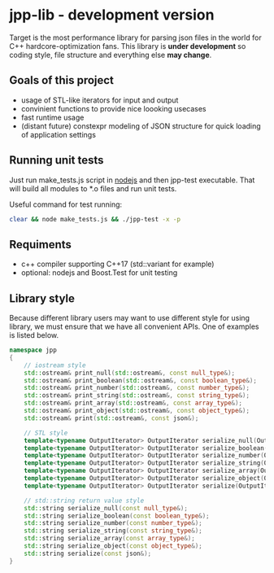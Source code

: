 # jpp-lib - development version
Target is the most performance library for parsing json files in the world for C++ hardcore-optimization fans. 
This library is **under development** so coding style, file structure and everything else **may change**.

## Goals of this project
* usage of STL-like iterators for input and output
* convinient functions to provide nice loooking usecases
* fast runtime usage
* (distant future) constexpr modeling of JSON structure for quick loading of application settings

## Running unit tests
Just run make_tests.js script in [nodejs](https://nodejs.org/en/) and then jpp-test executable. That will build all modules to *.o files and run unit tests.

Useful command for test running:
```bash
clear && node make_tests.js && ./jpp-test -x -p
```

## Requiments
* c++ compiler supporting C++17 (std::variant for example)
* optional: nodejs and Boost.Test for unit testing

## Library style
Because different library users may want to use different style for using library, we must ensure that we have all convenient APIs. One of examples is listed below.

```c++
namespace jpp
{
    // iostream style
    std::ostream& print_null(std::ostream&, const null_type&);
    std::ostream& print_boolean(std::ostream&, const boolean_type&);
    std::ostream& print_number(std::ostream&, const number_type&);
    std::ostream& print_string(std::ostream&, const string_type&);
    std::ostream& print_array(std::ostream&, const array_type&);
    std::ostream& print_object(std::ostream&, const object_type&);
    std::ostream& print(std::ostream&, const json&);

    // STL style
    template<typename OutputIterator> OutputIterator serialize_null(OutputIterator, const null_type&);
    template<typename OutputIterator> OutputIterator serialize_boolean(OutputIterator, const boolean_type&);
    template<typename OutputIterator> OutputIterator serialize_number(OutputIterator, const number_type&);
    template<typename OutputIterator> OutputIterator serialize_string(OutputIterator, const string_type&);
    template<typename OutputIterator> OutputIterator serialize_array(OutputIterator, const array_type&);
    template<typename OutputIterator> OutputIterator serialize_object(OutputIterator, const object_type&);
    template<typename OutputIterator> OutputIterator serialize(OutputIterator, const json&);

    // std::string return value style
    std::string serialize_null(const null_type&);
    std::string serialize_boolean(const boolean_type&);
    std::string serialize_number(const number_type&);
    std::string serialize_string(const string_type&);
    std::string serialize_array(const array_type&);
    std::string serialize_object(const object_type&);
    std::string serialize(const json&);
}
```
